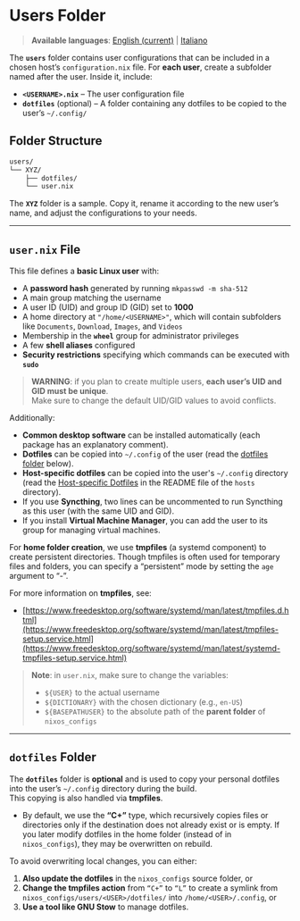 # Users Folder

> **Available languages**: [English (current)](README.md) | [Italiano](README.it.md)

The **`users`** folder contains user configurations that can be included in a chosen host’s `configuration.nix` file.  For **each user**, create a subfolder named after the user. Inside it, include:

- **`<USERNAME>.nix`** – The user configuration file  
- **`dotfiles`** (optional) – A folder containing any dotfiles to be copied to the user’s `~/.config/`

## Folder Structure

```bash
users/
└── XYZ/
    ├── dotfiles/
    └── user.nix
```

The **`XYZ`** folder is a sample. Copy it, rename it according to the new user’s name, and adjust the configurations to your needs.

---

## `user.nix` File

This file defines a **basic Linux user** with:

- A **password hash** generated by running `mkpasswd -m sha-512`  
- A main group matching the username  
- A user ID (UID) and group ID (GID) set to **1000**  
- A home directory at `"/home/<USERNAME>"`, which will contain subfolders like `Documents`, `Download`, `Images`, and `Videos`  
- Membership in the **`wheel`** group for administrator privileges  
- A few **shell aliases** configured
- **Security restrictions** specifying which commands can be executed with **`sudo`**

> **WARNING**: if you plan to create multiple users, **each user’s UID and GID must be unique**.  
> Make sure to change the default UID/GID values to avoid conflicts.

Additionally:

- **Common desktop software** can be installed automatically (each package has an explanatory comment).  
- **Dotfiles** can be copied into `~/.config` of the user (read the [dotfiles folder](#dotfiles-folder) below).  
- **Host-specific dotfiles** can be copied into the user's `~/.config` directory (read the [Host-specific Dotfiles](../hosts/README.md#host-specific-dotfiles) in the README file of the `hosts` directory).  
- If you use **Syncthing**, two lines can be uncommented to run Syncthing as this user (with the same UID and GID).  
- If you install **Virtual Machine Manager**, you can add the user to its group for managing virtual machines.

For **home folder creation**, we use **tmpfiles** (a systemd component) to create persistent directories. Though tmpfiles is often used for temporary files and folders, you can specify a “persistent” mode by setting the `age` argument to “-”.

For more information on **tmpfiles**, see:  
- [https://www.freedesktop.org/software/systemd/man/latest/tmpfiles.d.html](https://www.freedesktop.org/software/systemd/man/latest/tmpfiles-setup.service.html](https://www.freedesktop.org/software/systemd/man/latest/systemd-tmpfiles-setup.service.html)

> **Note**: in `user.nix`, make sure to change the variables:
> - `${USER}` to the actual username  
> - `${DICTIONARY}` with the chosen dictionary (e.g., `en-US`)  
> - `${BASEPATHUSER}` to the absolute path of the **parent folder** of `nixos_configs`

---

## `dotfiles` Folder

The **`dotfiles`** folder is **optional** and is used to copy your personal dotfiles into the user’s `~/.config` directory during the build.  
This copying is also handled via **tmpfiles**.  

- By default, we use the **“C+”** type, which recursively copies files or directories only if the destination does not already exist or is empty. If you later modify dotfiles in the home folder (instead of in `nixos_configs`), they may be overwritten on rebuild.  

To avoid overwriting local changes, you can either:  
1. **Also update the dotfiles** in the `nixos_configs` source folder, or  
2. **Change the tmpfiles action** from `“C+”` to `“L”` to create a symlink from `nixos_configs/users/<USER>/dotfiles/` into `/home/<USER>/.config`, or  
3. **Use a tool like GNU Stow** to manage dotfiles.
